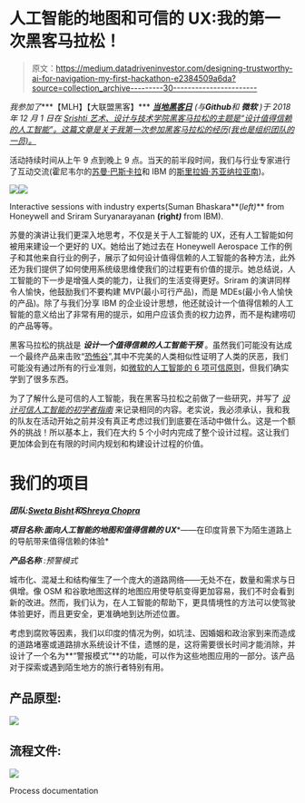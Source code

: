 # 人工智能的地图和可信的 UX:我的第一次黑客马拉松！

> 原文：<https://medium.datadriveninvestor.com/designing-trustworthy-ai-for-navigation-my-first-hackathon-e2384509a6da?source=collection_archive---------30----------------------->

*我参加了****【MLH】【大联盟黑客】*** [***当地黑客日***](https://localhackday.mlh.io/lhd-2018/events/625-srishti-institute-acm-sigchi-student-chapter) *(与****Github****和* ***微软*** *)于 2018 年 12 月 1 日在* [*Srishti 艺术、设计与技术学院黑客马拉松的主题是“设计值得信赖的人工智能”。这篇文章是关于我第一次参加黑客马拉松的经历(我也是组织团队的一员)。*](http://srishti.ac.in/)

活动持续时间从上午 9 点到晚上 9 点。当天的前半段时间，我们与行业专家进行了互动交流(霍尼韦尔的[苏曼·巴斯卡拉](https://www.linkedin.com/in/sumanbhaskara/)和 IBM 的[斯里拉姆·苏亚纳拉亚南](https://www.linkedin.com/in/sriramsury/))。

![](img/80aa5d9d6fcde23fcecec22cf79c7e2e.png)![](img/b987551b8d7acffcee167a02a7a35b4e.png)

Interactive sessions with industry experts(Suman Bhaskara**(*left)*** from Honeywell and Sriram Suryanarayanan **(righ*t)*** from IBM).

苏曼的演讲让我们更深入地思考，不仅是关于人工智能的 UX，还有人工智能如何被用来建设一个更好的 UX。她给出了她过去在 Honeywell Aerospace 工作的例子和其他来自行业的例子，展示了如何设计值得信赖的人工智能的各种方法，此外还为我们提供了如何使用系统级思维使我们的过程更有价值的提示。她总结说，人工智能的下一步是增强人类的能力，让我们的生活变得更好。Sriram 的演讲同样令人愉快，他鼓励我们不要构建 MVP(最小可行产品)，而是 MDEs(最小令人愉快的产品)。除了与我们分享 IBM 的企业设计思想，他还就设计一个值得信赖的人工智能的意义给出了非常有用的提示，如用户应该负责的权力边界，而不是构建唠叨的产品等等。

黑客马拉松的挑战是 ***设计一个值得信赖的人工智能干预*** 。虽然我们可能没有达成一个最终产品来击败“[恐怖谷](https://www.wikiwand.com/en/Uncanny_valley)”,其中不完美的人类相似性证明了人类的厌恶，我们可能没有通过所有的行业准则，如[微软的人工智能的 6 项可信原则](https://www.microsoft.com/en-us/ai/our-approach-to-ai)，但我们确实学到了很多东西。

为了了解什么是可信的人工智能，我在黑客马拉松之前做了一些研究，并写了 [*设计可信人工智能的初学者指南*](https://medium.com/srishti-institute-acm-sigchi-student-chapter/a-beginners-guide-to-designing-trustworthy-ai-19efc45ec2ad) 来记录相同的内容。老实说，我必须承认，我和我的队友在活动开始之前并没有真正考虑过我们到底要在活动中做什么。这是一个额外的挑战！所以基本上，我们在大约 5 个小时内完成了整个设计过程。这让我们更加体会到在有限的时间内规划和构建设计过程的价值。

# 我们的项目

***团队:***[***Sweta Bisht***](https://medium.com/@swetab.sht)***和***[***Shreya Chopra***](https://medium.com/@shreyachopra711)

***项目名称:面向人工智能的地图和值得信赖的 UX****——在印度背景下为陌生道路上的导航带来值得信赖的体验*

***产品名称*** *:预警模式*

城市化、混凝土和结构催生了一个庞大的道路网络——无处不在，数量和需求与日俱增。像 OSM 和谷歌地图这样的地图应用使导航变得更加容易，我们不时会看到新的改进。然而，我们认为，在人工智能的帮助下，更具情境性的方法可以使驾驶体验更好，而且更安全，更准确地到达所述位置。

考虑到腐败等因素，我们以印度的情况为例，如坑洼、因婚姻和政治家到来而造成的道路堵塞或道路排水系统设计不佳，遗憾的是，这将需要很长时间才能消除，并设计了一个名为**“警报模式”**的功能，可以作为这些地图应用的一部分。该产品对于探索或遇到陌生地方的旅行者特别有用。

## 产品原型:

![](img/329d07f0fba9d8e8ed880e96fd9e1a8b.png)

## 流程文件:

![](img/f321bf8619572086b7bb6bcb80fc394f.png)

Process documentation